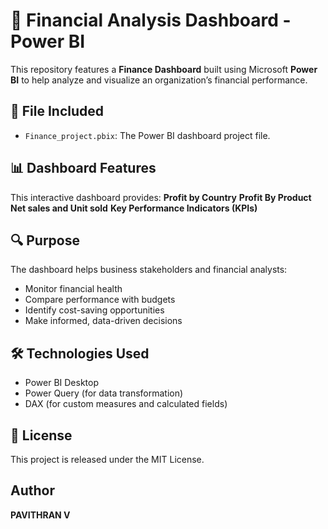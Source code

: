 # 💼 Financial Analysis Dashboard - Power BI

This repository features a **Finance Dashboard** built using Microsoft **Power BI** to help analyze and visualize an organization’s financial performance.

## 📂 File Included

- `Finance_project.pbix`: The Power BI dashboard project file.

## 📊 Dashboard Features

This interactive dashboard provides:
**Profit by Country**
**Profit By Product**
**Net sales and Unit sold**
**Key Performance Indicators (KPIs)**
## 🔍 Purpose

The dashboard helps business stakeholders and financial analysts:

- Monitor financial health
- Compare performance with budgets
- Identify cost-saving opportunities
- Make informed, data-driven decisions

## 🛠️ Technologies Used

- Power BI Desktop
- Power Query (for data transformation)
- DAX (for custom measures and calculated fields)

## 🪪 License

This project is released under the MIT License.

## Author
**PAVITHRAN V**
